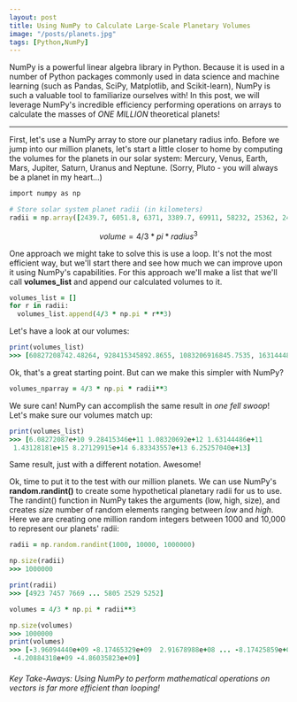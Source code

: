 ```yaml
---
layout: post
title: Using NumPy to Calculate Large-Scale Planetary Volumes
image: "/posts/planets.jpg"
tags: [Python,NumPy]
---
```


NumPy is a powerful linear algebra library in Python. Because it is used in a number of Python packages commonly used in data science and machine learning (such as Pandas, SciPy, Matplotlib, and Scikit-learn), NumPy is such a valuable tool to familiarize ourselves with! In this post, we will leverage NumPy's incredible efficiency performing operations on arrays to calculate the masses of *ONE MILLION* theoretical planets! 

---

First, let's use a NumPy array to store our planetary radius info. Before we jump into our million planets, let's start a little closer to home by computing the volumes for the planets in our solar system: Mercury, Venus, Earth, Mars, Jupiter, Saturn, Uranus and Neptune. (Sorry, Pluto - you will always be a planet in my heart...)

```ruby
import numpy as np

# Store solar system planet radii (in kilometers)
radii = np.array([2439.7, 6051.8, 6371, 3389.7, 69911, 58232, 25362, 24622])
```

```math
volume = 4/3 * pi * radius^3
```
One approach we might take to solve this is use a loop. It's not the most efficient way, but we'll start there and see how much we can improve upon it using NumPy's capabilities. For this approach we'll make a list that we'll call **volumes_list** and append our calculated volumes to it.

```ruby
volumes_list = []
for r in radii:
  volumes_list.append(4/3 * np.pi * r**3)
```
Let's have a look at our volumes:

```ruby
print(volumes_list)
>>> [60827208742.48264, 928415345892.8655, 1083206916845.7535, 163144485780.68842, 1431281810739357.2, 827129915150897.5, 68334355695583.96, 62525703987420.89]
```
Ok, that's a great starting point. But can we make this simpler with NumPy?

```ruby
volumes_nparray = 4/3 * np.pi * radii**3
```
We sure can! NumPy can accomplish the same result in *one fell swoop*! Let's make sure our volumes match up:

```ruby
print(volumes_list)
>>> [6.08272087e+10 9.28415346e+11 1.08320692e+12 1.63144486e+11
 1.43128181e+15 8.27129915e+14 6.83343557e+13 6.25257040e+13]
```
Same result, just with a different notation. Awesome!

Ok, time to put it to the test with our million planets. We can use NumPy's **random.randint()** to create some hypothetical planetary radii for us to use. The randint() function in NumPy takes the arguments (low, high, size), and creates *size* number of random elements ranging between *low* and *high*. Here we are creating one million random integers between 1000 and 10,000 to represent our planets' radii:

```ruby
radii = np.random.randint(1000, 10000, 1000000)
```

```ruby
np.size(radii)
>>> 1000000

print(radii)
>>> [4923 7457 7669 ... 5805 2529 5252]
```

```ruby
volumes = 4/3 * np.pi * radii**3
```

```ruby
np.size(volumes)
>>> 1000000
print(volumes)
>>> [-3.96094440e+09 -8.17465329e+09  2.91678988e+08 ... -8.17425859e+09
 -4.20884318e+09 -4.86035823e+09]
```




###### Key Take-Aways: Using NumPy to perform mathematical operations on vectors is far more efficient than looping!


